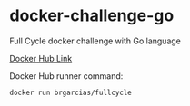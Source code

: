 # docker-challenge-go

Full Cycle docker challenge with Go language

[Docker Hub Link](https://hub.docker.com/repository/docker/brgarcias/fullcycle/general "Repository")

Docker Hub runner command:

`docker run brgarcias/fullcycle`
